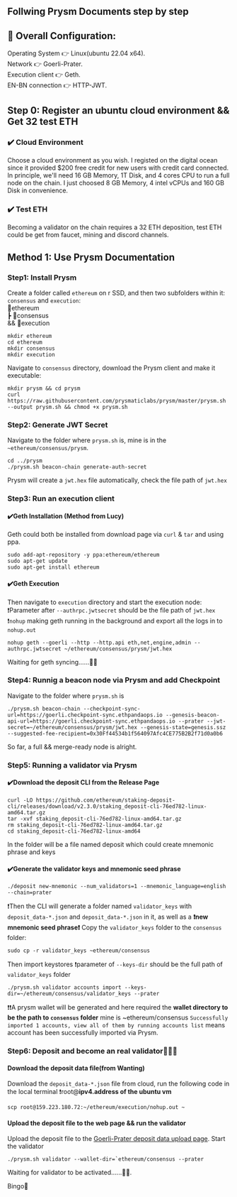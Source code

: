 ## Follwing Prysm Documents step by step

## 🔎 Overall Configuration:
Operating System 👉 Linux(ubuntu 22.04 x64).   
Network 👉 Goerli-Prater.  
Execution client 👉 Geth.  
EN-BN connection 👉 HTTP-JWT. 				

## Step 0: Register an ubuntu cloud environment && Get 32 test ETH
### ✔️ Cloud Environment
Choose a cloud environment as you wish. I registed on the digital ocean since it provided $200 free credit for new users with credit card connected. In principle, we'll need 16 GB Memory, 1T Disk, and 4 cores CPU to run a full node on the chain. I just choosed 8 GB Memory, 4 intel vCPUs and 160 GB Disk in convenience.
### ✔️ Test ETH
Becoming a validator on the chain requires a 32 ETH deposition, test ETH could be get from faucet, mining and discord channels.

## Method 1: Use Prysm Documentation
### Step1: Install Prysm
Create a folder called `ethereum` on r SSD, and then two subfolders within it: `consensus` and `execution`:  
📂ethereum		
┣ 📂consensus		
&& 📂execution		

```
mkdir ethereum
cd ethereum
mkdir consensus
mkdir execution
```
Navigate to `consensus` directory, download the Prysm client and make it executable:
```
mkdir prysm && cd prysm
curl https://raw.githubusercontent.com/prysmaticlabs/prysm/master/prysm.sh --output prysm.sh && chmod +x prysm.sh
```
### Step2: Generate JWT Secret
Navigate to the folder where `prysm.sh` is, mine is in the `~ethereum/consensus/prysm`.

```
cd ../prysm
./prysm.sh beacon-chain generate-auth-secret
```

Prysm will create a `jwt.hex` file automatically, check the file path of `jwt.hex`

### Step3: Run an execution client
#### ✔️Geth Installation (Method from Lucy)
Geth could both be installed from download page via `curl` & `tar` and using ppa.

```
sudo add-apt-repository -y ppa:ethereum/ethereum
sudo apt-get update
sudo apt-get install ethereum
```

#### ✔️Geth Execution
Then navigate to `execution` directory and start the execution node:
❗️Parameter after `--authrpc.jwtsecret` should be the file path of `jwt.hex` 
❗️`nohup` making geth running in the background and export all the logs in to `nohup.out`

```
nohup geth --goerli --http --http.api eth,net,engine,admin --authrpc.jwtsecret ~/ethereum/consensus/prysm/jwt.hex 
```

Waiting for geth syncing......😶‍🌫️

### Step4: Runnig a beacon node via Prysm and add Checkpoint
Navigate to the folder where `prysm.sh` is

```
./prysm.sh beacon-chain --checkpoint-sync-url=https://goerli.checkpoint-sync.ethpandaops.io --genesis-beacon-api-url=https://goerli.checkpoint-sync.ethpandaops.io --prater --jwt-secret=~/ethereum/consensus/prysm/jwt.hex --genesis-state=genesis.ssz --suggested-fee-recipient=0x30Ff44534b1f564097Afc4CE775B2B2f71d0a0b6
```

So far, a full && merge-ready node is alright.

### Step5: Running a validator via Prysm
#### ✔️Download the deposit CLI from the Release Page

```
curl -LO https://github.com/ethereum/staking-deposit-cli/releases/download/v2.3.0/staking_deposit-cli-76ed782-linux-amd64.tar.gz
tar -xvf staking_deposit-cli-76ed782-linux-amd64.tar.gz
rm staking_deposit-cli-76ed782-linux-amd64.tar.gz
cd staking_deposit-cli-76ed782-linux-amd64
```

In the folder will be a file named deposit which could create mnemonic phrase and keys
#### ✔️Generate the validator keys and mnemonic seed phrase

```
./deposit new-mnemonic --num_validators=1 --mnemonic_language=english --chain=prater
```

❗️Then the CLI will generate a folder named `validator_keys` with `deposit_data-*.json` and `deposit_data-*.json` in it, as well as a **❗️new mnemonic seed phrase❗️**
Copy the `validator_keys` folder to the `consensus` folder:

```
sudo cp -r validator_keys ~ethereum/consensus
```

Then import keystores
❗️parameter of `--keys-dir` should be the full path of `validator_keys` folder
```
./prysm.sh validator accounts import --keys-dir=~/ethereum/consensus/validator_keys --prater
```
❗️❗️A prysm wallet will be generated and here required the **wallet directory to be the path to `consensus` folder** mine is ~ethereum/consensus
`Successfully imported 1 accounts, view all of them by running accounts list` means account has been successfully imported via Prysm.  


### Step6: Deposit and become an real validator🧙🏻‍♀️
#### Download the deposit data file(from Wanting)
Download the `deposit_data-*.json` file from cloud, run the following code in the local terminal 
❗️root@**ipv4.address of the ubuntu vm**
```
scp root@159.223.180.72:~/ethereum/execution/nohup.out ~
```
#### Upload the deposit file to the web page && run the validator
Upload the deposit file to the [Goerli-Prater deposit data upload page](https://goerli.launchpad.ethereum.org/en/overview). 
Start the validator
```
./prysm.sh validator --wallet-dir=`ethereum/consensus --prater
```
Waiting for validator to be activated......😶‍🌫️. 

Bingo🥳




